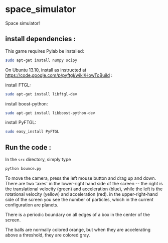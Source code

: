 space_simulator
===============

Space simulator!

install dependencies :
----------------------

This game requires Pylab be installed:

```bash
sudo apt-get install numpy scipy
```

On Ubuntu 13.10, install as instructed at https://code.google.com/p/pyftgl/wiki/HowToBuild :

install FTGL:

```bash
sudo apt-get install libftgl-dev
```

install boost-python:

```bash
sudo apt-get install libboost-python-dev
```

install PyFTGL:

```bash
sudo easy_install PyFTGL
```

Run the code :
--------------

In the ```src``` directory, simply type

```bash
python bounce.py
```

To move the camera, press the left mouse button and drag up and down.  There are two 'axes' in the lower-right hand side of the screen --  the right is the translational velocity (green) and acceleration (blue), while the left is the rotational velocity (yellow) and acceleration (red).  in the upper-right-hand side of the screen you see the number of particles, which in the current configuration are planets.

There is a periodic boundary on all edges of a box in the center of the screen.

The balls are normally colored orange, but when they are accelerating above a threshold, they are colored gray.
